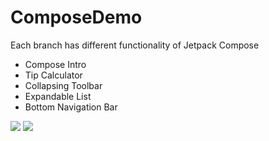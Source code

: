 # ComposeDemo

Each branch has different functionality of Jetpack Compose 

- Compose Intro
- Tip Calculator
- Collapsing Toolbar
- Expandable List
- Bottom Navigation Bar


![](https://media.giphy.com/media/snWnRL1LqQ6ptlommG/giphy.gif) ![](https://media.giphy.com/media/ROqGjxJ1eOw8nskxDb/giphy.gif) ![]()
